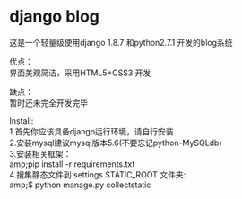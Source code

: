 # django blog  
这是一个轻量级使用django 1.8.7 和python2.7.1 开发的blog系统

优点：<br>
    界面美观简洁，采用HTML5+CSS3 开发
  
缺点：<br>
    暂时还未完全开发完毕

Install:<br>
	1.首先你应该具备django运行环境，请自行安装<br>
	2.安装mysql建议mysql版本5.6(不要忘记python-MySQLdb)<br>
	3.安装相关框架：<br>
	amp;pip install -r requirements.txt<br>
	4.搜集静态文件到 settings.STATIC_ROOT 文件夹:<br>
	amp;$ python manage.py collectstatic